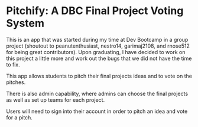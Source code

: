 # Pitchify: A DBC Final Project Voting System

This is an app that was started during my time at Dev Bootcamp in a group project (shoutout to peanutenthusiast, nestro14, garimaj2108, and rnose512 for being great contributors). Upon graduating, I have decided to work on this project a little more and work out the bugs that we did not have the time to fix. 

This app allows students to pitch their final projects ideas and to vote on the pitches. 

There is also admin capability, where admins can choose the final projects as well as set up teams for each project. 

Users will need to sign into their account in order to pitch an idea and vote for a pitch.
